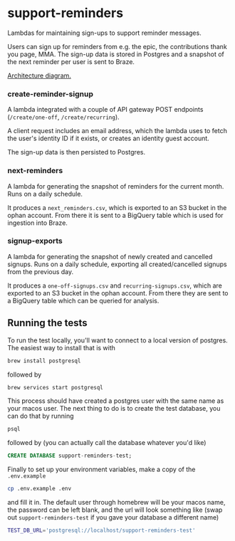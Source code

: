 # support-reminders

Lambdas for maintaining sign-ups to support reminder messages.

Users can sign up for reminders from e.g. the epic, the contributions thank you page, MMA.
The sign-up data is stored in Postgres and a snapshot of the next reminder per user is sent to Braze.

[Architecture diagram.](https://docs.google.com/drawings/d/18xIEr2VeTMF3H2W_u6lmH7WBJ3KFHIYsB1jurOdBar4/edit)

### create-reminder-signup

A lambda integrated with a couple of API gateway POST endpoints (`/create/one-off`, `/create/recurring`).

A client request includes an email address, which the lambda uses to fetch the user's identity ID if it exists, or creates an identity guest account.

The sign-up data is then persisted to Postgres.

### next-reminders

A lambda for generating the snapshot of reminders for the current month. Runs on a daily schedule.

It produces a `next_reminders.csv`, which is exported to an S3 bucket in the ophan account. From there it is sent to a BigQuery table which is used for ingestion into Braze.

### signup-exports

A lambda for generating the snapshot of newly created and cancelled signups. Runs on a daily schedule, exporting all created/cancelled signups from the previous day.

It produces a `one-off-signups.csv` and `recurring-signups.csv`, which are exported to an S3 bucket in the ophan account. From there they are sent to a BigQuery table which can be queried for analysis.

## Running the tests

To run the test locally, you'll want to connect to a local version of postgres. The easiest way to install that is with

```sh
brew install postgresql
```

followed by

```sh
brew services start postgresql
```

This process should have created a postgres user with the same name as your macos user. The next thing to do is to create the test database, you can do that by running

```sh
psql
```

followed by (you can actually call the database whatever you'd like)

```sql
CREATE DATABASE support-reminders-test;
```

Finally to set up your environment variables, make a copy of the `.env.example`

```sh
cp .env.example .env
```

and fill it in. The default user through homebrew will be your macos name, the password can be left blank, and the url will look something like (swap out `support-reminders-test` if you gave your database a different name)

```sh
TEST_DB_URL='postgresql://localhost/support-reminders-test'
```
